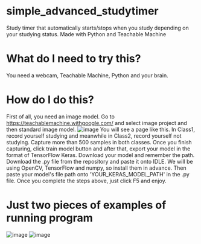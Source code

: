 # simple_advanced_studytimer
Study timer that automatically starts/stops when you study depending on your studying status. Made with Python and Teachable Machine

# What do I need to try this?
You need a webcam, Teachable Machine, Python and your brain.

# How do I do this?
First of all, you need an image model.
Go to https://teachablemachine.withgoogle.com/ and select image project and then standard image model.
![image](https://github.com/stanleyhecks/simple_advanced_studytimer/assets/65809697/9f0cde53-9203-497f-92f1-382c87ee06f3)
You will see a page like this. In Class1, record yourself studying and meanwhile in Class2, record yourself not studying. Capture more than 500 samples in both classes. Once you finish capturing, click train model button and after that, export your model in the format of TensorFlow Keras. Download your model and remember the path.
Download the .py file from the repository and paste it onto IDLE. We will be using OpenCV, TensorFlow and numpy, so install them in advance.
Then paste your model's file path onto 'YOUR_KERAS_MODEL_PATH' in the .py file.
Once you complete the steps above, just click F5 and enjoy.

# Just two pieces of examples of running program
![image](https://github.com/stanleyhecks/simple_advanced_studytimer/assets/65809697/15801c6e-c148-4ac8-adab-f7aa4e460413)
![image](https://github.com/stanleyhecks/simple_advanced_studytimer/assets/65809697/83ee3e80-27d9-4b8b-8b88-c71b6d4dc591)

